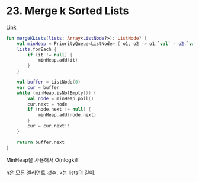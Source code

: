 # 23. Merge k Sorted Lists

[Link](https://leetcode.com/problems/merge-k-sorted-lists/)

```kotlin
fun mergeKLists(lists: Array<ListNode?>): ListNode? {
    val minHeap = PriorityQueue<ListNode> { o1, o2 -> o1.`val` - o2.`val` }
    lists.forEach {
        if (it != null) {
            minHeap.add(it)
        }
    }

    val buffer = ListNode(0)
    var cur = buffer
    while (minHeap.isNotEmpty()) {
        val node = minHeap.poll()
        cur.next = node
        if (node.next != null) {
            minHeap.add(node.next)
        }
        cur = cur.next!!
    }

    return buffer.next
}
```

MinHeap을 사용해서 O(nlogk)!

n은 모든 엘리먼트 갯수, k는 lists의 길이.
